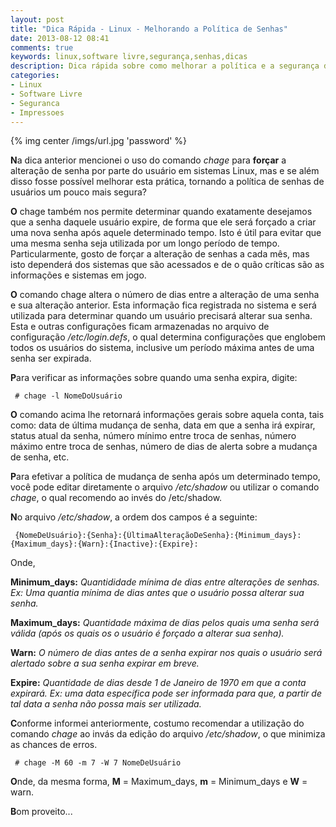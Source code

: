 ```yaml
---
layout: post
title: "Dica Rápida - Linux - Melhorando a Política de Senhas"
date: 2013-08-12 08:41
comments: true
keywords: linux,software livre,segurança,senhas,dicas
description: Dica rápida sobre como melhorar a política e a segurança de senhas de usuários no Linux
categories:
- Linux
- Software Livre
- Seguranca
- Impressoes
---
```

{% img center /imgs/url.jpg 'password' %}

**N**a dica anterior mencionei o uso do comando *chage* para **forçar** a alteração de senha por parte do usuário em sistemas Linux, mas e se além disso fosse possível melhorar esta prática, tornando a política de senhas de usuários um pouco mais segura?

**O** chage também nos permite determinar quando exatamente desejamos que a senha daquele usuário expire, de forma que ele será forçado a criar uma nova senha após aquele determinado tempo. Isto é útil para evitar que uma mesma senha seja utilizada por um longo período de tempo. Particularmente, gosto de forçar a alteração de senhas a cada mês, mas isto dependerá dos sistemas que são acessados e de o quão críticas são as informações e sistemas em jogo.

**O** comando chage altera o número de dias entre a alteração de uma senha e sua alteração anterior. Esta informação fica registrada no sistema e será utilizada para determinar quando um usuário precisará alterar sua senha. Esta e outras configurações ficam armazenadas no arquivo de configuração */etc/login.defs*, o qual determina configurações que englobem todos os usuários do sistema, inclusive um período máxima antes de uma senha ser expirada.

**P**ara verificar as informações sobre quando uma senha expira, digite:

```
 # chage -l NomeDoUsuário
```

**O** comando acima lhe retornará informações gerais sobre aquela conta, tais como: data de última mudança de senha, data em que a senha irá expirar, status atual da senha, número mínimo entre troca de senhas, número máximo entre troca de senhas, número de dias de alerta sobre a mudança de senha, etc.

**P**ara efetivar a política de mudança de senha após um determinado tempo, você pode editar diretamente o arquivo */etc/shadow* ou utilizar o comando *chage*, o qual recomendo ao invés do /etc/shadow.

**N**o arquivo */etc/shadow*, a ordem dos campos é a seguinte:

```
 {NomeDeUsuário}:{Senha}:{ÚltimaAlteraçãoDeSenha}:{Minimum_days}:{Maximum_days}:{Warn}:{Inactive}:{Expire}:
```

Onde,

**Minimum_days:** *Quantididade mínima de dias entre alterações de senhas. Ex: Uma quantia mínima de dias antes que o usuário possa alterar sua senha.*

**Maximum_days:** *Quantidade máxima de dias pelos quais uma senha será válida (após os quais os o usuário é forçado a alterar sua senha).*

**Warn:** *O número de dias antes de a senha expirar nos quais o usuário será alertado sobre a sua senha expirar em breve.*

**Expire:** *Quantidade de dias desde 1 de Janeiro de 1970 em que a conta expirará. Ex: uma data específica pode ser informada para que, a partir de tal data a senha não possa mais ser utilizada.*

**C**onforme informei anteriormente, costumo recomendar a utilização do comando *chage* ao invás da edição do arquivo */etc/shadow*, o que minimiza as chances de erros.

```
 # chage -M 60 -m 7 -W 7 NomeDeUsuário
```

**O**nde, da mesma forma, **M** = Maximum_days, **m** = Minimum_days e **W** = warn.

**B**om proveito...